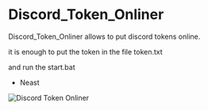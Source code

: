 # Discord_Token_Onliner

Discord_Token_Onliner allows to put discord tokens online.

it is enough to put the token in the file token.txt

and run the start.bat

- Neast

![Discord Token Onliner](https://cdn.discordapp.com/attachments/914629612435284028/922392311659376660/unknown.png)
